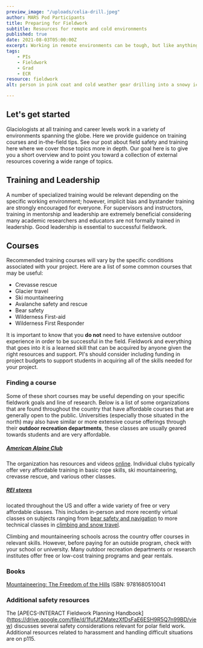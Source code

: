 ```yaml
---
preview_image: "/uploads/celia-drill.jpeg"
author: MARS Pod Participants
title: Preparing for Fieldwork
subtitle: Resources for remote and cold environments
published: true
date: 2021-08-03T05:00:00Z
excerpt: Working in remote environments can be tough, but like anything else it is a learned skill that anyone can acquire with the right training and preparation. Here are some resources to guide you in preparing for the field. 
tags: 
    - PIs
    - Fieldwork
    - Grad
    - ECR
resource: fieldwork
alt: person in pink coat and cold weather gear drilling into a snowy ice surface with blue skies overhead.

---
```

## Let's get started

Glaciologists at all training and career levels work in a variety of environments spanning the globe. Here we provide guidence on training courses and in-the-field tips. See our post about field safety and training here where we cover those topics more in depth. Our goal here is to give you a short overview and to point you toward a collection of external resources covering a wide range of topics.

## Training and Leadership

A number of specialized training would be relevant depending on the specific working environment; however, implicit bias and bystander training are strongly encouraged for everyone. For supervisors and instructors, training in mentorship and leadership are extremely beneficial considering many academic researchers and educators are not formally trained in leadership. Good leadership is essential to successful fieldwork.

## Courses

Recommended training courses will vary by the specific conditions associated with your project. Here are a list of some common courses that may be useful:

- Crevasse rescue
- Glacier travel
- Ski mountaineering
- Avalanche safety and rescue
- Bear safety
- Wilderness First-aid
- Wilderness First Responder

It is important to know that you **do not** need to have extensive outdoor experience in order to be successful in the field. Fieldwork and everything that goes into it is a learned skill that can be acquired by anyone given the right resources and support. PI's should consider including funding in project budgets to support students in acquiring all of the skills needed for your project.

### Finding a course

Some of these short courses may be useful depending on your specific fieldwork goals and line of research. Below is a list of some organizations that are found throughout the country that have affordable courses that are generally open to the public. Universities (especially those situated in the north) may also have similar or more extensive course offerings through their **outdoor recreation departments**, these classes are usually geared towards students and are very affordable.

##### [American Alpine Club](https://americanalpineclub.org/)

The organization has resources and videos [online](https://americanalpineclub.org/education). 
Individual clubs typically offer very affordable training in basic rope skills, ski mountaineering, crevasse rescue, and various other classes.  

##### [REI stores](https://www.rei.com/events)  

located throughout the US and offer a wide variety of free
or very affordable classes. This includes in-person and more recently virtual classes on subjects ranging from [bear safety and navigation](https://www.rei.com/events/a/outdoor-skills) to more technical classes in [climbing and snow travel](https://www.rei.com/events/a/climbing).

Climbing and mountaineering schools across the country offer courses in relevant skills. However, before paying for an outside program, check with your school or university. Many outdoor recreation departments or research institutes offer free or low-cost training programs and gear rentals.

### Books

[Mountaineering: The Freedom of the Hills](https://pyramidbooks.indielite.org/book/9781680510041) ISBN: 9781680510041


### Additional safety resources

The [APECS-INTERACT Fieldwork Planning Handbook] (https://drive.google.com/file/d/1fufJf2MatezXfDsFaE6ESH9R5Q7n99BD/view) discusses several safety considerations relevant for polar field work.  Additional resources related to harassment and handling difficult situations are on p115.
